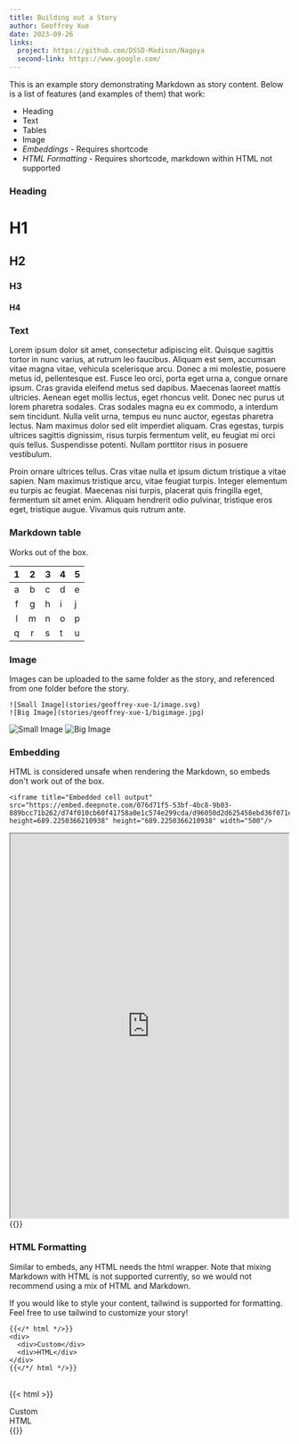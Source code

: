 ```yaml
---
title: Building out a Story
author: Geoffrey Xue
date: 2023-09-26
links:
  project: https://github.com/DSSD-Madison/Nagoya
  second-link: https://www.google.com/
---
```


This is an example story demonstrating Markdown as story content. Below is a list of features (and examples of them) that work:
- Heading
- Text
- Tables
- Image
- *Embeddings* - Requires shortcode
- *HTML Formatting* - Requires shortcode, markdown within HTML not supported

### Heading
# H1
## H2
### H3
#### H4

### Text
Lorem ipsum dolor sit amet, consectetur adipiscing elit. Quisque sagittis tortor in nunc varius, at rutrum leo faucibus. Aliquam est sem, accumsan vitae magna vitae, vehicula scelerisque arcu. Donec a mi molestie, posuere metus id, pellentesque est. Fusce leo orci, porta eget urna a, congue ornare ipsum. Cras gravida eleifend metus sed dapibus. Maecenas laoreet mattis ultricies. Aenean eget mollis lectus, eget rhoncus velit. Donec nec purus ut lorem pharetra sodales. Cras sodales magna eu ex commodo, a interdum sem tincidunt. Nulla velit urna, tempus eu nunc auctor, egestas pharetra lectus. Nam maximus dolor sed elit imperdiet aliquam. Cras egestas, turpis ultrices sagittis dignissim, risus turpis fermentum velit, eu feugiat mi orci quis tellus. Suspendisse potenti. Nullam porttitor risus in posuere vestibulum.

Proin ornare ultrices tellus. Cras vitae nulla et ipsum dictum tristique a vitae sapien. Nam maximus tristique arcu, vitae feugiat turpis. Integer elementum eu turpis ac feugiat. Maecenas nisi turpis, placerat quis fringilla eget, fermentum sit amet enim. Aliquam hendrerit odio pulvinar, tristique eros eget, tristique augue. Vivamus quis rutrum ante.

### Markdown table
Works out of the box.

| 1 | 2 | 3 | 4 | 5 |
|:-:|:-:|---|---|---|
| a | b | c | d | e |
| f | g | h | i | j |
| l | m | n | o | p |
| q | r | s | t | u |

### Image
Images can be uploaded to the same folder as the story, and referenced from one folder before the story.

```text {linenos=true}
![Small Image](stories/geoffrey-xue-1/image.svg)
![Big Image](stories/geoffrey-xue-1/bigimage.jpg)
```

![Small Image](stories/geoffrey-xue-1/image.svg)
![Big Image](stories/geoffrey-xue-1/bigimage.jpg)

### Embedding
HTML is considered unsafe when rendering the Markdown, so embeds don't work out of the box.

```text {linenos=true}
<iframe title="Embedded cell output" src="https://embed.deepnote.com/076d71f5-53bf-4bc8-9b03-889bcc71b262/d74f010cb60f41758a0e1c574e299cda/d96050d2d625458ebd36f071e5776bc9?height=689.2250366210938" height="689.2250366210938" width="500"/>
```

<iframe title="Embedded cell output" src="https://embed.deepnote.com/076d71f5-53bf-4bc8-9b03-889bcc71b262/d74f010cb60f41758a0e1c574e299cda/d96050d2d625458ebd36f071e5776bc9?height=689.2250366210938" height="689.2250366210938" width="500"/>

You can get around this by adding an html shortcode to your code.

**Note: You must end your embed with a matching closing tag for it to render correctly.**

```text {linenos=true}
{{</* html */>}}
<iframe title="Embedded cell output" src="https://embed.deepnote.com/076d71f5-53bf-4bc8-9b03-889bcc71b262/d74f010cb60f41758a0e1c574e299cda/d96050d2d625458ebd36f071e5776bc9?height=689.2250366210938" height="689.2250366210938" width="500"></iframe>
{{</*/ html */>}}
```
\
{{< html >}}
<iframe title="Embedded cell output" src="https://embed.deepnote.com/076d71f5-53bf-4bc8-9b03-889bcc71b262/d74f010cb60f41758a0e1c574e299cda/d96050d2d625458ebd36f071e5776bc9?height=689.2250366210938" height="689.2250366210938" width="500"></iframe>
{{</ html >}}

### HTML Formatting

Similar to embeds, any HTML needs the html wrapper. Note that mixing Markdown with HTML is not supported currently, so we would not recommend using a mix of HTML and Markdown.

If you would like to style your content, tailwind is supported for formatting. Feel free to use tailwind to customize your story!

```text {linenos=true}
{{</* html */>}}
<div>
  <div>Custom</div>
  <div>HTML</div>
</div>
{{</*/ html */>}}
```
\
{{< html >}}
<div>
  <div>Custom</div>
  <div>HTML</div>
</div>
{{</ html >}}